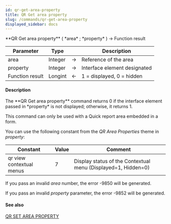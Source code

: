 ```yaml
---
id: qr-get-area-property
title: QR Get area property
slug: /commands/qr-get-area-property
displayed_sidebar: docs
---
```


<!--REF #_command_.QR Get area property.Syntax-->**QR Get area property** ( *area* ; *property* ) -> Function result<!-- END REF-->
<!--REF #_command_.QR Get area property.Params-->
| Parameter | Type |  | Description |
| --- | --- | --- | --- |
| area | Integer | &srarr; | Reference of the area |
| property | Integer | &srarr; | Interface element designated |
| Function result | Longint | &larr; | 1 = displayed, 0 = hidden |

<!-- END REF-->

#### Description 

<!--REF #_command_.QR Get area property.Summary-->The **QR Get area property** command returns 0 if the interface element passed in *property* is not displayed; otherwise, it returns 1.<!-- END REF-->

This command can only be used with a Quick report area embedded in a form.

You can use the following constant from the *QR Area Properties* theme in *property*:

| Constant                 | Value | Comment                                                       |
| ------------------------ | ----- | ------------------------------------------------------------- |
| qr view contextual menus | 7     | Display status of the Contextual menu (Displayed=1, Hidden=0) |

If you pass an invalid *area* number, the error -9850 will be generated.

If you pass an invalid *property* parameter, the error -9852 will be generated.

#### See also 

[QR SET AREA PROPERTY](qr-set-area-property.md)  